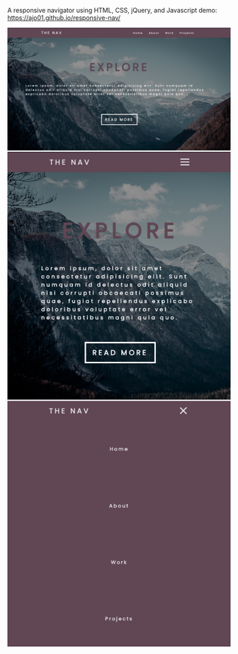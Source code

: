 A responsive navigator using HTML, CSS, jQuery, and Javascript
demo: https://ajo01.github.io/responsive-nav/

![](img/demo1.png?raw=true)
![](img/demo2.png?raw=true)
![](img/demo3.png?raw=true)